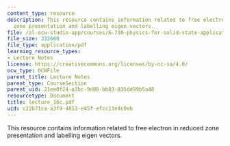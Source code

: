 ```yaml
---
content_type: resource
description: This resource contains information related to free electron in reduced
  zone presentation and labelling eigen vectors.
file: /ol-ocw-studio-app/courses/6-730-physics-for-solid-state-applications-spring-2003/c22b71caa3f94853e45fefcc13e4c0eb_lecture_16c.pdf
file_size: 332666
file_type: application/pdf
learning_resource_types:
- Lecture Notes
license: https://creativecommons.org/licenses/by-nc-sa/4.0/
ocw_type: OCWFile
parent_title: Lecture Notes
parent_type: CourseSection
parent_uid: 21ee0f24-a3bc-9d08-bb83-835dd99b5a48
resourcetype: Document
title: lecture_16c.pdf
uid: c22b71ca-a3f9-4853-e45f-efcc13e4c0eb
---
```

This resource contains information related to free electron in reduced zone presentation and labelling eigen vectors.
